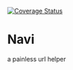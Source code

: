 [![Coverage Status](https://coveralls.io/repos/github/haharu/navi/badge.svg)](https://coveralls.io/github/haharu/navi)
# Navi
a painless url helper
